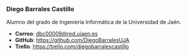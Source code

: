 ### Diego Barrales Castillo

Alumno del grado de Ingeniería Informática de la Universidad de Jaén.
* **Correo**: dbc00009@red.ujaen.es
* **GitHub**: https://github.com/DiegoBarralesUJA
* **Trello**: https://trello.com/diegobarralescastillo
